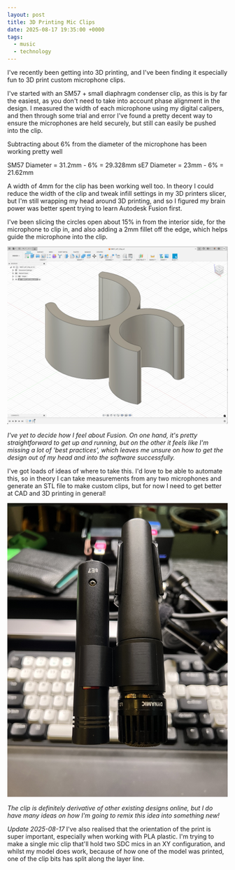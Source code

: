 ```yaml
---
layout: post
title: 3D Printing Mic Clips
date: 2025-08-17 19:35:00 +0000
tags: 
  - music
  - technology
---
```


I've recently been getting into 3D printing, and I've been finding it especially fun to 3D print custom microphone clips. 

I've started with an SM57 + small diaphragm condenser clip, as this is by far the easiest, as you don't need to take into account phase alignment in the design. I measured the width of each microphone using my digital calipers, and then through some trial and error I've found a pretty decent way to ensure the microphones are held securely, but still can easily be pushed into the clip.

Subtracting about 6% from the diameter of the microphone has been working pretty well

SM57 Diameter = 31.2mm - 6% = 29.328mm
sE7 Diameter = 23mm - 6% = 21.62mm

A width of 4mm for the clip has been working well too. In theory I could reduce the width of the clip and tweak infill settings in my 3D printers slicer, but I'm still wrapping my head around 3D printing, and so I figured my brain power was better spent trying to learn Autodesk Fusion first.

I've been slicing the circles open about 15% in from the interior side, for the microphone to clip in, and also adding a 2mm fillet off the edge, which helps guide the microphone into the clip.

<div>
    <img src="../assets/posts/micclip/fusionmicclip.jpg" class="rounded" alt="A screenshot from Autodesk Fusion showing the microphone clip">
</div>
<p class="text-muted"><i>I've yet to decide how I feel about Fusion. On one hand, it's pretty straightforward to get up and running, but on the other it feels like I'm missing a lot of 'best practices', which leaves me unsure on how to get the design out of my head and into the software successfully.</i></p>

I've got loads of ideas of where to take this. I'd love to be able to automate this, so in theory I can take measurements from any two microphones and generate an STL file to make custom clips, but for now I need to get better at CAD and 3D printing in general!

<div>
    <img src="../assets/posts/micclip/mic clip.jpg" class="rounded" alt="A 3D printed microphone clip, holding a Shure SM57 and an sE7">
</div>
<p class="text-muted"><i>The clip is definitely derivative of other existing designs online, but I do have many ideas on how I'm going to remix this idea into something new! </i></p>


*Update 2025-08-17*
I've also realised that the orientation of the print is super important, especially when working with PLA plastic. I'm trying to make a single mic clip that'll hold two SDC mics in an XY configuration, and whilst my model does work, because of how one of the model was printed, one of the clip bits has split along the layer line.